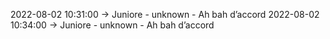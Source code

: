 2022-08-02 10:31:00 -> Juniore - unknown - Ah bah d’accord
2022-08-02 10:34:00 -> Juniore - unknown - Ah bah d’accord
